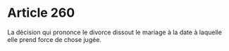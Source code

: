 # Article 260

La décision qui prononce le divorce dissout le mariage à la date à laquelle elle prend force de chose jugée.